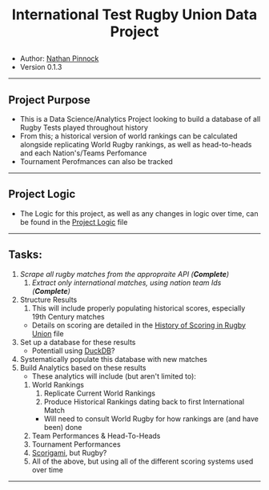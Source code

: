 <h1><p align="center">International Test Rugby Union Data Project</p></h1>

- Author: [Nathan Pinnock](https://www.linkedin.com/in/nathan-pinnock)
- Version 0.1.3
------
## Project Purpose
- This is a Data Science/Analytics Project looking to build a database of all Rugby Tests played throughout history
- From this; a historical version of world rankings can be calculated alongside replicating World Rugby rankings, as well as head-to-heads and each Nation's/Teams Perfomance
- Tournament Perofmances can also be tracked
------
## Project Logic
- The Logic for this project, as well as any changes in logic over time, can be found in the [Project Logic](./docs/project_logic.md) file
------
## Tasks:
1. _Scrape all rugby matches from the appropraite API (**Complete**)_
    1. _Extract only international matches, using nation team Ids (**Complete**)_
2. Structure Results
    1. This will include properly populating historical scores, especially 19th Century matches
    - Details on scoring are detailed in the [History of Scoring in Rugby Union](./docs/history_of_scoring_in_rugby_union.md) file
3. Set up a database for these results
    - Potentiall using [DuckDB](https://duckdb.org/)?
4. Systematically populate this database with new matches
5. Build Analytics based on these results
    - These analytics will include (but aren't limited to):
    1. World Rankings
        1. Replicate Current World Rankings
        2. Produce Historical Rankings dating back to first International Match
        - Will need to consult World Rugby for how rankings are (and have been) done
    2. Team Performances & Head-To-Heads
    3. Tournament Performances
    4. [Scorigami](https://nflscorigami.com), but Rugby?
    5. All of the above, but using all of the different scoring systems used over time
------
